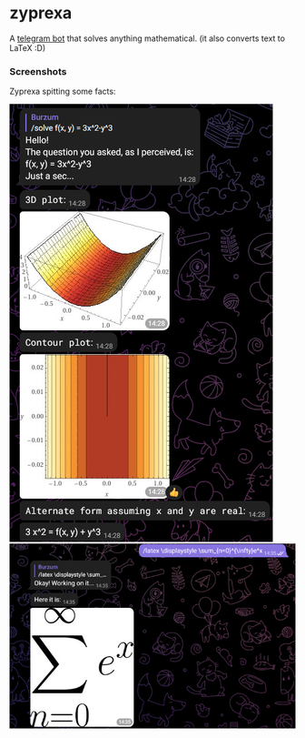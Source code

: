 # zyprexa

A [telegram bot](https://t.me/mathemathicsBot) that solves anything mathematical. (it also converts text to LaTeX :D) 

### Screenshots

Zyprexa spitting some facts:

![image](https://github.com/atif5/zyprexa/blob/main/zyprexa.png)
![image](https://github.com/atif5/zyprexa/blob/main/zyprexa2.png)
